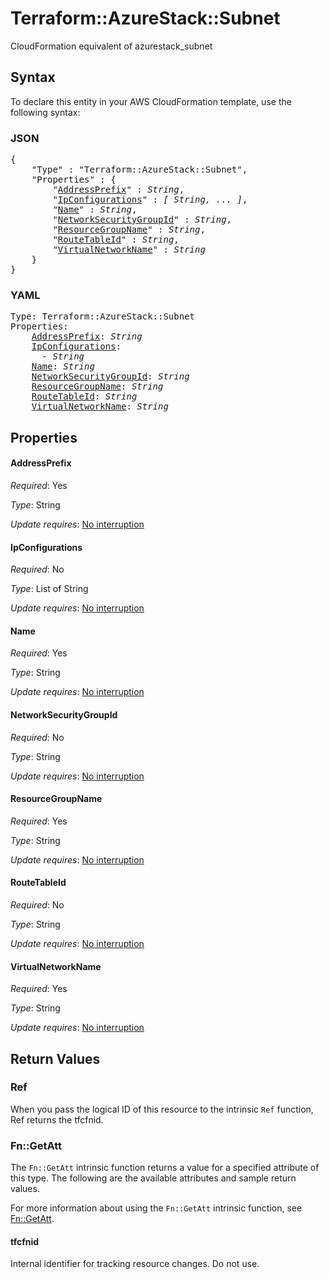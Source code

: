 # Terraform::AzureStack::Subnet

CloudFormation equivalent of azurestack_subnet

## Syntax

To declare this entity in your AWS CloudFormation template, use the following syntax:

### JSON

<pre>
{
    "Type" : "Terraform::AzureStack::Subnet",
    "Properties" : {
        "<a href="#addressprefix" title="AddressPrefix">AddressPrefix</a>" : <i>String</i>,
        "<a href="#ipconfigurations" title="IpConfigurations">IpConfigurations</a>" : <i>[ String, ... ]</i>,
        "<a href="#name" title="Name">Name</a>" : <i>String</i>,
        "<a href="#networksecuritygroupid" title="NetworkSecurityGroupId">NetworkSecurityGroupId</a>" : <i>String</i>,
        "<a href="#resourcegroupname" title="ResourceGroupName">ResourceGroupName</a>" : <i>String</i>,
        "<a href="#routetableid" title="RouteTableId">RouteTableId</a>" : <i>String</i>,
        "<a href="#virtualnetworkname" title="VirtualNetworkName">VirtualNetworkName</a>" : <i>String</i>
    }
}
</pre>

### YAML

<pre>
Type: Terraform::AzureStack::Subnet
Properties:
    <a href="#addressprefix" title="AddressPrefix">AddressPrefix</a>: <i>String</i>
    <a href="#ipconfigurations" title="IpConfigurations">IpConfigurations</a>: <i>
      - String</i>
    <a href="#name" title="Name">Name</a>: <i>String</i>
    <a href="#networksecuritygroupid" title="NetworkSecurityGroupId">NetworkSecurityGroupId</a>: <i>String</i>
    <a href="#resourcegroupname" title="ResourceGroupName">ResourceGroupName</a>: <i>String</i>
    <a href="#routetableid" title="RouteTableId">RouteTableId</a>: <i>String</i>
    <a href="#virtualnetworkname" title="VirtualNetworkName">VirtualNetworkName</a>: <i>String</i>
</pre>

## Properties

#### AddressPrefix

_Required_: Yes

_Type_: String

_Update requires_: [No interruption](https://docs.aws.amazon.com/AWSCloudFormation/latest/UserGuide/using-cfn-updating-stacks-update-behaviors.html#update-no-interrupt)

#### IpConfigurations

_Required_: No

_Type_: List of String

_Update requires_: [No interruption](https://docs.aws.amazon.com/AWSCloudFormation/latest/UserGuide/using-cfn-updating-stacks-update-behaviors.html#update-no-interrupt)

#### Name

_Required_: Yes

_Type_: String

_Update requires_: [No interruption](https://docs.aws.amazon.com/AWSCloudFormation/latest/UserGuide/using-cfn-updating-stacks-update-behaviors.html#update-no-interrupt)

#### NetworkSecurityGroupId

_Required_: No

_Type_: String

_Update requires_: [No interruption](https://docs.aws.amazon.com/AWSCloudFormation/latest/UserGuide/using-cfn-updating-stacks-update-behaviors.html#update-no-interrupt)

#### ResourceGroupName

_Required_: Yes

_Type_: String

_Update requires_: [No interruption](https://docs.aws.amazon.com/AWSCloudFormation/latest/UserGuide/using-cfn-updating-stacks-update-behaviors.html#update-no-interrupt)

#### RouteTableId

_Required_: No

_Type_: String

_Update requires_: [No interruption](https://docs.aws.amazon.com/AWSCloudFormation/latest/UserGuide/using-cfn-updating-stacks-update-behaviors.html#update-no-interrupt)

#### VirtualNetworkName

_Required_: Yes

_Type_: String

_Update requires_: [No interruption](https://docs.aws.amazon.com/AWSCloudFormation/latest/UserGuide/using-cfn-updating-stacks-update-behaviors.html#update-no-interrupt)

## Return Values

### Ref

When you pass the logical ID of this resource to the intrinsic `Ref` function, Ref returns the tfcfnid.

### Fn::GetAtt

The `Fn::GetAtt` intrinsic function returns a value for a specified attribute of this type. The following are the available attributes and sample return values.

For more information about using the `Fn::GetAtt` intrinsic function, see [Fn::GetAtt](https://docs.aws.amazon.com/AWSCloudFormation/latest/UserGuide/intrinsic-function-reference-getatt.html).

#### tfcfnid

Internal identifier for tracking resource changes. Do not use.

